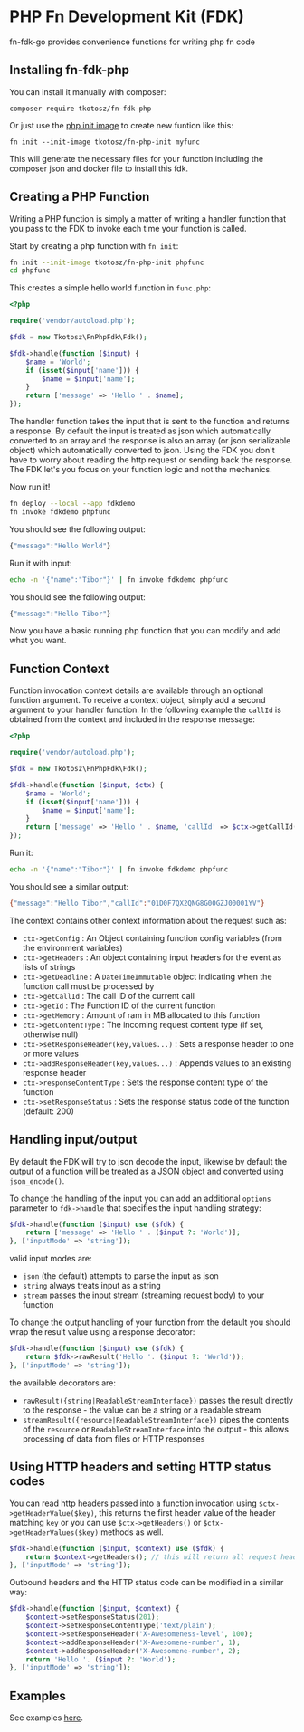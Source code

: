 # PHP Fn Development Kit (FDK)

fn-fdk-go provides convenience functions for writing php fn code

## Installing fn-fdk-php

You can install it manually with composer:
```
composer require tkotosz/fn-fdk-php
```

Or just use the [php init image](https://github.com/tkotosz/fn-php-init) to create new funtion like this:
```
fn init --init-image tkotosz/fn-php-init myfunc
```
This will generate the necessary files for your function including the composer json and docker file to install this fdk.

## Creating a PHP Function

Writing a PHP function is simply a matter of writing a handler function
that you pass to the FDK to invoke each time your function is called.

Start by creating a php function with `fn init`:

```sh
fn init --init-image tkotosz/fn-php-init phpfunc
cd phpfunc
```

This creates a simple hello world function in `func.php`:

```php
<?php

require('vendor/autoload.php');

$fdk = new Tkotosz\FnPhpFdk\Fdk();

$fdk->handle(function ($input) {
    $name = 'World';
    if (isset($input['name'])) {
        $name = $input['name'];
    }
    return ['message' => 'Hello ' . $name];
});
```

The handler function takes the input that is sent to the function and returns a response.
By default the input is treated as json which automatically converted to an array 
and the response is also an array (or json serializable object) which automatically converted to json.
Using the FDK you don't have to worry about reading the http request or sending back the response.
The FDK let's you focus on your function logic and not the mechanics.

Now run it!

```sh
fn deploy --local --app fdkdemo 
fn invoke fdkdemo phpfunc 
```

You should see the following output:

```sh
{"message":"Hello World"}
```

Run it with input:

```sh
echo -n '{"name":"Tibor"}' | fn invoke fdkdemo phpfunc
```

You should see the following output:

```sh
{"message":"Hello Tibor"}
```

Now you have a basic running php function that you can modify and add what you want.

## Function Context

Function invocation context details are available through an optional function argument.
To receive a context object, simply add a second argument to your handler function.
In the following example the `callId` is obtained from the context and included in 
the response message:

```php
<?php

require('vendor/autoload.php');

$fdk = new Tkotosz\FnPhpFdk\Fdk();

$fdk->handle(function ($input, $ctx) {
    $name = 'World';
    if (isset($input['name'])) {
        $name = $input['name'];
    }
    return ['message' => 'Hello ' . $name, 'callId' => $ctx->getCallId()];
});
```

Run it:

```sh
echo -n '{"name":"Tibor"}' | fn invoke fdkdemo phpfunc
```

You should see a similar output:

```sh
{"message":"Hello Tibor","callId":"01D0F7QX2QNG8G00GZJ00001YV"}
```

The context contains other context information about the request such as: 

* `ctx->getConfig` : An Object containing function config variables (from the environment variables) 
* `ctx->getHeaders` : An object containing input headers for the event as lists of strings
* `ctx->getDeadline` : A `DateTimeImmutable` object indicating when the function call must be processed by 
* `ctx->getCallId` : The call ID of the current call 
* `ctx->getId` : The Function ID of the current function 
* `ctx->getMemory` : Amount of ram in MB allocated to this function 
* `ctx->getContentType` : The incoming request content type (if set, otherwise null)
* `ctx->setResponseHeader(key,values...)` : Sets a response header to one or more values 
* `ctx->addResponseHeader(key,values...)` : Appends values to an existing response header
* `ctx->responseContentType` : Sets the response content type of the function
* `ctx->setResponseStatus` : Sets the response status code of the function (default: 200)
 
## Handling input/output

By default the FDK will try to json decode the input, likewise by default the output of a function will be treated as a JSON object and converted using `json_encode()`.

To change the handling of the input you can add an additional `options` parameter to `fdk->handle` that specifies the input handling strategy: 

```php
$fdk->handle(function ($input) use ($fdk) {
    return ['message' => 'Hello ' . ($input ?: 'World')];
}, ['inputMode' => 'string']);
```

valid input modes are: 
*  `json` (the default) attempts to parse the input as json
* `string` always treats input as a string 
* `stream` passes the input stream (streaming request body) to your function 

To change the output handling of your function from the default you should wrap the result value using a response decorator: 

```php
$fdk->handle(function ($input) use ($fdk) {
    return $fdk->rawResult('Hello '. ($input ?: 'World'));
}, ['inputMode' => 'string']);
```

the available decorators are: 
* `rawResult({string|ReadableStreamInterface})` passes the result directly to the response - the value can be a string or a readable stream
* `streamResult({resource|ReadableStreamInterface})` pipes the contents of the `resource` or `ReadableStreamInterface` into the output - this allows processing of data from files or HTTP responses

## Using HTTP headers and setting HTTP status codes
You can read http headers passed into a function invocation using `$ctx->getHeaderValue($key)`, this returns the first header value of the header matching `key` or you can use `$ctx->getHeaders()` or `$ctx->getHeaderValues($key)` methods as well.

```php
$fdk->handle(function ($input, $context) use ($fdk) {
    return $context->getHeaders(); // this will return all request headers as json
}, ['inputMode' => 'string']);
```

Outbound headers and the HTTP status code can be modified in a similar way:  

```php
$fdk->handle(function ($input, $context) {
    $context->setResponseStatus(201);
    $context->setResponseContentType('text/plain');
    $context->setResponseHeader('X-Awesomeness-level', 100);
    $context->addResponseHeader('X-Awesomene-number', 1);
    $context->addResponseHeader('X-Awesomene-number', 2);
    return 'Hello '. ($input ?: 'World');
}, ['inputMode' => 'string']);
```

## Examples

See examples [here](https://github.com/tkotosz/fn-fdk-php/tree/master/examples).
